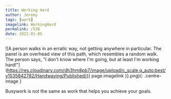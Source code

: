```yaml
---
title: Working Hard
author: Jeremy
tags: [work]
imagelink: WorkingHard
permalink: /536
date: 2022-01-05
---
```


![A person walks in an erratic way, not getting anywhere in particular. The panel is an overhead view of this path, which resembles a random walk. The person says, "I don't know where I'm going, but at least I'm working hard!"](https://res.cloudinary.com/dh3hm8pb7/image/upload/c_scale,q_auto:best/v1535842782/Handwaving/Published/{{ page.imagelink }}.png){: .centre-image }

Busywork is not the same as work that helps you achieve your goals.
